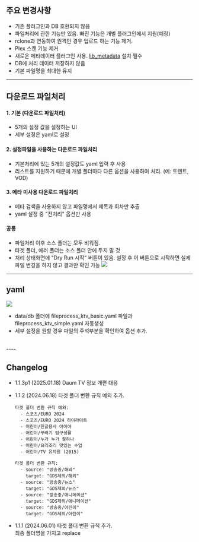 ## 주요 변경사항

  * 기존 플러그인과 DB 호환되지 않음
  * 파일처리에 관한 기능만 있음. 빠진 기능은 개별 플러그인에서 지원(예정)
  * rclone과 연동하여 원격인 경우 업로드 하는 기능 제거.
  * Plex 스캔 기능 제거
  * 새로운 메타데이터 플러그인 사용. [lib_metadata](/system/plugin?install=https://github.com/soju6jan/lib_metadata) 설치 필수
  * DB에 처리 데이터 저장하지 않음
  * 기본 파일명을 최대한 유지


----

## 다운로드 파일처리

#### 1. 기본 (다운로드 파일처리)

  - 5개의 설정 값을 설정하는 UI 
  - 세부 설정은 yaml로 설정

#### 2. 설정파일을 사용하는 다운로드 파일처리

  - 기본처리에 있는 5개의 설정값도 yaml 입력 후 사용
  - 리스트를 지원하기 때문에 개별 폴더마다 다른 옵션을 사용하여 처리. (예: 토렌트, VOD)

#### 3. 메타 미사용 다운로드 파일처리
  
  - 메타 검색을 사용하지 않고 파일명에서 제목과 회차만 추출
  - yaml 설정 중 "전처리" 옵션만 사용

#### 공통

  - 파일처리 이후 소스 폴더는 모두 비워짐.
  - 타겟 폴더, 에러 폴더는 소스 폴더 안에 두지 말 것
  - 처리 상태화면에 "Dry Run 시작" 버튼이 있음. 설정 후 이 버튼으로 시작하면 실제 파일 변경을 하지 않고 결과만 확인 가능
    ![](https://cdn.discordapp.com/attachments/631112094015815681/857277609199796284/unknown.png)
  

----

## yaml

![](https://cdn.discordapp.com/attachments/631112094015815681/857275999913377822/unknown.png)

  - data/db 폴더에 fileprocess_ktv_basic.yaml 파일과 fileprocess_ktv_simple.yaml 자동생성
  - 세부 설정을 원할 경우 파일의 주석부분을 확인하여 옵션 추가.

<br>
----

## Changelog
  - 1.1.3p1 (2025.01.18)
    Daum TV 정보 개편 대응   
  - 1.1.2 (2024.06.18) 
    타겟 폴더 변환 규칙 예외 추가.   
    ```
    타겟 폴더 변환 규칙 예외:
      - 스포츠/EURO 2024
      - 스포츠/EURO 2024 하이라이트
      - 어린이/한글용사 아이야
      - 어린이/꾸러기 탐구생활
      - 어린이/누가 누가 잘하나
      - 어린이/요리조리 맛있는 수업
      - 어린이/TV 유치원 (2015)
        
    타겟 폴더 변환 규칙:
      - source: "방송중/해외"
        target: "GDS제외/해외"
      - source: "방송중/뉴스"
        target: "GDS제외/뉴스"
      - source: "방송중/애니메이션"
        target: "GDS제외/애니메이션"
      - source: "방송중/어린이"
        target: "GDS제외/어린이"
    ```

  - 1.1.1 (2024.06.01)
    타겟 폴더 변환 규칙 추가.   
    최종 폴더명을 가지고 replace   
